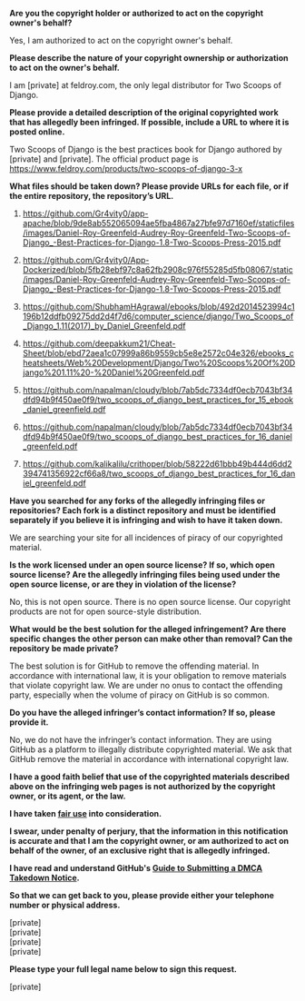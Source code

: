 **Are you the copyright holder or authorized to act on the copyright owner's behalf?**

Yes, I am authorized to act on the copyright owner's behalf.

**Please describe the nature of your copyright ownership or authorization to act on the owner's behalf.**

I am [private] at feldroy.com, the only legal distributor for Two Scoops of Django.

**Please provide a detailed description of the original copyrighted work that has allegedly been infringed. If possible, include a URL to where it is posted online.**

Two Scoops of Django is the best practices book for Django authored by [private] and [private]. The official product page is https://www.feldroy.com/products/two-scoops-of-django-3-x

**What files should be taken down? Please provide URLs for each file, or if the entire repository, the repository’s URL.**

1. https://github.com/Gr4vity0/app-apache/blob/9de8ab552065094ae5fba4867a27bfe97d7160ef/staticfiles/images/Daniel-Roy-Greenfeld-Audrey-Roy-Greenfeld-Two-Scoops-of-Django_-Best-Practices-for-Django-1.8-Two-Scoops-Press-2015.pdf

2. https://github.com/Gr4vity0/App-Dockerized/blob/5fb28ebf97c8a62fb2908c976f55285d5fb08067/static/images/Daniel-Roy-Greenfeld-Audrey-Roy-Greenfeld-Two-Scoops-of-Django_-Best-Practices-for-Django-1.8-Two-Scoops-Press-2015.pdf

3. https://github.com/ShubhamHAgrawal/ebooks/blob/492d2014523994c1196b12ddfb09275dd2d4f7d6/computer_science/django/Two_Scoops_of_Django_1.11(2017)_by_Daniel_Greenfeld.pdf

4. https://github.com/deepakkum21/Cheat-Sheet/blob/ebd72aea1c07999a86b9559cb5e8e2572c04e326/ebooks_cheatsheets/Web%20Development/Django/Two%20Scoops%20Of%20Django%201.11%20-%20Daniel%20Greenfeld.pdf

5. https://github.com/napalman/cloudy/blob/7ab5dc7334df0ecb7043bf34dfd94b9f450ae0f9/two_scoops_of_django_best_practices_for_15_ebook_daniel_greenfield.pdf

6. https://github.com/napalman/cloudy/blob/7ab5dc7334df0ecb7043bf34dfd94b9f450ae0f9/two_scoops_of_django_best_practices_for_16_daniel_greenfeld.pdf

7. https://github.com/kalikalilu/crithoper/blob/58222d61bbb49b444d6dd2394741356922cf66a8/two_scoops_of_django_best_practices_for_16_daniel_greenfeld.pdf

**Have you searched for any forks of the allegedly infringing files or repositories? Each fork is a distinct repository and must be identified separately if you believe it is infringing and wish to have it taken down.**

We are searching your site for all incidences of piracy of our copyrighted material.

**Is the work licensed under an open source license? If so, which open source license? Are the allegedly infringing files being used under the open source license, or are they in violation of the license?**

No, this is not open source. There is no open source license. Our copyright products are not for open source-style distribution.

**What would be the best solution for the alleged infringement? Are there specific changes the other person can make other than removal? Can the repository be made private?**

The best solution is for GitHub to remove the offending material. In accordance with international law, it is your obligation to remove materials that violate copyright law. We are under no onus to contact the offending party, especially when the volume of piracy on GitHub is so common.

**Do you have the alleged infringer’s contact information? If so, please provide it.**

No, we do not have the infringer’s contact information. They are using GitHub as a platform to illegally distribute copyrighted material. We ask that GitHub remove the material in accordance with international copyright law.

**I have a good faith belief that use of the copyrighted materials described above on the infringing web pages is not authorized by the copyright owner, or its agent, or the law.**

**I have taken <a href="https://www.lumendatabase.org/topics/22">fair use</a> into consideration.**

**I swear, under penalty of perjury, that the information in this notification is accurate and that I am the copyright owner, or am authorized to act on behalf of the owner, of an exclusive right that is allegedly infringed.**

**I have read and understand GitHub's <a href="https://help.github.com/articles/guide-to-submitting-a-dmca-takedown-notice/">Guide to Submitting a DMCA Takedown Notice</a>.**

**So that we can get back to you, please provide either your telephone number or physical address.**

[private]  
[private]  
[private]  
[private]

**Please type your full legal name below to sign this request.**

[private]
